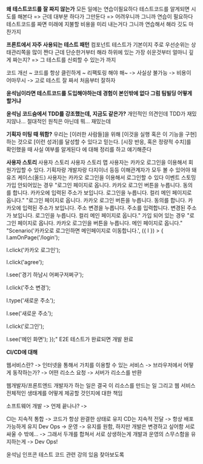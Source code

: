 **왜 테스트코드를 잘 짜지 않는가**
모든 일에는 연습이필요하다
테스트코드를 알게되면 시도를 해본다 => 근데 대부분 하다가 그만둔다 => 어려우니까
그니까 연습이 필요하다
테스트코드를 짜면 미래에 지불할 비용을 미리 내는거다 그니까 연습해서 해라
깃도 마찬가지

**프론트에서 자주 사용되는 테스트 패턴**
컴포넌트 테스트가 기본이지
주로 우선순위는 상태관리쪽을 많이 짠다
근데 단순한거부터 해라
하위에 있는 가장 쉬운것부터
얼마니 깊게 짜는지? => 그 테스트를 신뢰할 수 있는가 까지

코드 개선 ~ 코드를 항상 클린하게 ~ 리팩토링 해야 해~ -> 사실상 불가능 -> 비용이 어마무시 -> 고로 테스트 잘 짜서 처음부터 잘하자

**윤석님이라면 테스트코드를 도입해야하는데 경험이 본인밖에 없다 그럼 팀빌딩 어떻게 할거냐**

**윤석님 코드숨에서 TDD를 강조했는데, 지금도 같은가?**
개인적인 의견인데 TDD가 재밌지않나... 절대적인 원칙은 아닌데 뭐... 재밌는데

**기획자 미팅 때 뭐함?**
우리는 [이러한 사람들]을 위해 [이것을 실행 혹은 이 기능을 구현]하는 것으로 [이런 성과]를 달성할 수 있다고 믿는다. [시장 반응, 혹은 정량적 수치]를 확인했을 때 사실 여부를 알게된다 에 대해 정리를 하고 얘기해준다

**사용자 스토리**
사용자 스토리
사용자 스토리 맵 사용자는 카카오 로그인을 이용해서 회원가입할 수 있다. 기획자랑 개발자랑 다지이너 등등 이해관계자가 모두 볼 수 있어야 돼
유즈 케이스(올드) 사용자는 카카오 로그인을 이용해서 로그인할 수 있다
이벤트 스토밍
가입 안되어있는 경우 "로그인 페이지로 옵니다.
카카오 로그인 버튼을 누릅니다.
동의를 합니다.
카카오에 입력된 주소가 보입니다.
로그인을 누릅니다.
컬리 메인 페이지로 옵니다." "로그인 페이지로 옵니다.
카카오 로그인 버튼을 누릅니다.
동의를 합니다.
카카오에 입력된 주소가 보입니다.
주소 변경을 누릅니다.
주소를 입력합니다.
변경된 주소가 보입니다.
로그인을 누릅니다.
컬리 메인 페이지로 옵니다."
가입 되어 있는 경우
"로그인 페이지로 옵니다.
카카오 로그인을 버튼을 누릅니다.
메인 페이지로 옵니다." "Scenario('카카오로 로그인하면 메인페이지로 이동합니다.', ({ I }) > {
I.amOnPage('/login');

I.click('카카오 로그인');

I.click('agree');

I.see('경기 하남시 어쩌구저쩌구');

I.click('주소 변경');

I.type('새로운 주소');

I.see('새로운 주소');

I.click('로그인');

I.see('메인 화면');
});"
E2E 테스트가 완료되면 개발 완료

**CI/CD에 대해**

웹서비스란? -> 인터넷을 통해서 가치를 이용할 수 있는 서비스 -> 브라우저에서 어떻게 동작하는가? -> 어떤 리소스 요청 -> 서버가 리소스를 반환

웹개발자/프론트엔드 개발자가 하는 일은 결국 이 리소스를 만드는 일 그리고 웹 서비스 전체적인 생태계를 어떻게 제공할 것인지에 대한 책임

소프트웨어 개발 -> 언제 끝나나? ->

CI는 지속적 통합 -> 코드가 항상 완결한 상태로 유지
CD는 지속적 전달 -> 항상 배포 가능하게 유지
Dev Ops -> 운영 -> 유지를 원함, 하지만 개발은 변경하고 싶어함 서로 싸울 수 밖에... -> 그래서 두개를 합쳐서 서로 상생하는게 개발과 운영의 스무스함을 유지하는게 -> Dev Ops!

윤석님 인프콘 테스트 코드 관련 강의 있음 찾아보도록
